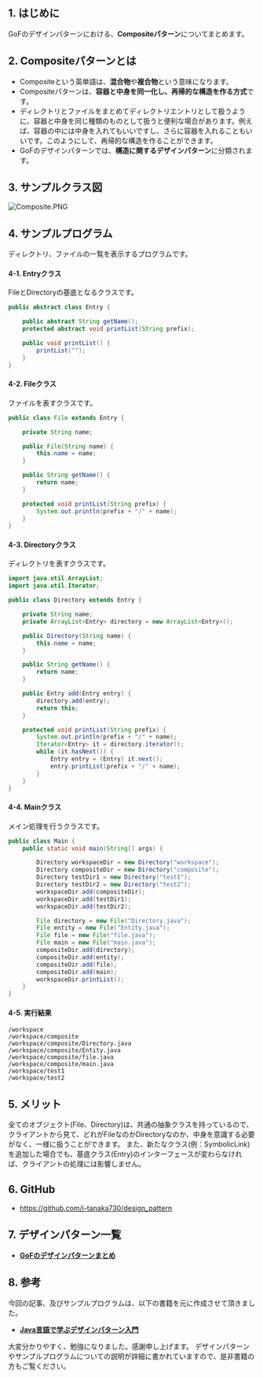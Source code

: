 ## 1. はじめに
GoFのデザインパターンにおける、**Compositeパターン**についてまとめます。

## 2. Compositeパターンとは
- Compositeという英単語は、**混合物**や**複合物**という意味になります。
- Compositeパターンは、**容器と中身を同一化し、再帰的な構造を作る方式**です。
- ディレクトリとファイルをまとめてディレクトリエントリとして扱うように、容器と中身を同じ種類のものとして扱うと便利な場合があります。例えば、容器の中には中身を入れてもいいですし、さらに容器を入れることもいいです。このようにして、再帰的な構造を作ることができます。
- GoFのデザインパターンでは、**構造に関するデザインパターン**に分類されます。

## 3. サンプルクラス図
![Composite.PNG](https://qiita-image-store.s3.amazonaws.com/0/247638/45c7556e-5701-5238-4a67-9a4ae71e593b.png)

## 4. サンプルプログラム
ディレクトリ、ファイルの一覧を表示するプログラムです。

#### 4-1. Entryクラス
FileとDirectoryの基底となるクラスです。

```java:Entry.java
public abstract class Entry {

	public abstract String getName();
	protected abstract void printList(String prefix);

	public void printList() {
		printList("");
	}
}
```

#### 4-2. Fileクラス
ファイルを表すクラスです。

```java:File.java
public class File extends Entry {

	private String name;

	public File(String name) {
		this.name = name;
	}

	public String getName() {
		return name;
	}

	protected void printList(String prefix) {
		System.out.println(prefix + "/" + name);
	}
}
```

#### 4-3. Directoryクラス
ディレクトリを表すクラスです。

```java:Directory.java
import java.util.ArrayList;
import java.util.Iterator;

public class Directory extends Entry {

	private String name;
	private ArrayList<Entry> directory = new ArrayList<Entry>();

	public Directory(String name) {
		this.name = name;
	}

	public String getName() {
		return name;
	}

	public Entry add(Entry entry) {
		directory.add(entry);
		return this;
	}

	protected void printList(String prefix) {
		System.out.println(prefix + "/" + name);
		Iterator<Entry> it = directory.iterator();
		while (it.hasNext()) {
			Entry entry = (Entry) it.next();
			entry.printList(prefix + "/" + name);
		}
	}
}
```

#### 4-4. Mainクラス
メイン処理を行うクラスです。

```java:Main.java
public class Main {
	public static void main(String[] args) {

		Directory workspaceDir = new Directory("workspace");
		Directory compositeDir = new Directory("composite");
		Directory testDir1 = new Directory("test1");
		Directory testDir2 = new Directory("test2");
		workspaceDir.add(compositeDir);
		workspaceDir.add(testDir1);
		workspaceDir.add(testDir2);

		File directory = new File("Directory.java");
		File entity = new File("Entity.java");
		File file = new File("file.java");
		File main = new File("main.java");
		compositeDir.add(directory);
		compositeDir.add(entity);
		compositeDir.add(file);
		compositeDir.add(main);
		workspaceDir.printList();
	}
}
```

#### 4-5. 実行結果
```
/workspace
/workspace/composite
/workspace/composite/Directory.java
/workspace/composite/Entity.java
/workspace/composite/file.java
/workspace/composite/main.java
/workspace/test1
/workspace/test2
```

## 5. メリット
全てのオブジェクト(File、Directory)は、共通の抽象クラスを持っているので、クライアントから見て、どれがFileなのかDirectoryなのか、中身を意識する必要がなく、一様に扱うことができます。
また、新たなクラス(例：SymbolicLink)を追加した場合でも、基底クラス(Entry)のインターフェースが変わらなければ、クライアントの処理には影響しません。

## 6. GitHub
- https://github.com/i-tanaka730/design_pattern

## 7. デザインパターン一覧
- [**GoFのデザインパターンまとめ**](https://github.com/i-tanaka730/design_pattern/blob/master/docs/GoFのデザインパターンまとめ.md)

## 8. 参考
今回の記事、及びサンプルプログラムは、以下の書籍を元に作成させて頂きました。

- [**Java言語で学ぶデザインパターン入門**](
https://www.amazon.co.jp/%E5%A2%97%E8%A3%9C%E6%94%B9%E8%A8%82%E7%89%88Java%E8%A8%80%E8%AA%9E%E3%81%A7%E5%AD%A6%E3%81%B6%E3%83%87%E3%82%B6%E3%82%A4%E3%83%B3%E3%83%91%E3%82%BF%E3%83%BC%E3%83%B3%E5%85%A5%E9%96%80-%E7%B5%90%E5%9F%8E-%E6%B5%A9/dp/4797327030/ref=sr_1_1?ie=UTF8&qid=1549628781)

大変分かりやすく、勉強になりました。感謝申し上げます。
デザインパターンやサンプルプログラムについての説明が詳細に書かれていますので、是非書籍の方もご覧ください。

